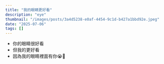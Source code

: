 ```yaml
---
title: "我的眼睛更好看"
description: "eye"
thumbnail: "/images/posts/3a4d5238-e0af-4454-9c1d-b427a1bbd92e.jpeg"
date: "2025-07-06"
tags: []
---
```

- 你的眼睛很好看
- 但我的更好看
- 因為我的眼睛裡面有你😭🫵
